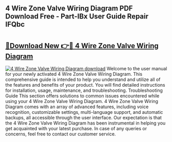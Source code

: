 ## 4 Wire Zone Valve Wiring Diagram PDF Download Free - Part-IBx User Guide Repair IFQbc

# <h2><a href="http://dfqu0bd.blite.top/?on=4+Wire+Zone+Valve+Wiring+Diagram">🔗Download New 👉🔴 4 Wire Zone Valve Wiring Diagram</a></h2>

[![4 Wire Zone Valve Wiring Diagram download](https://i.imgur.com/lujVjoI.png)](http://dfqu0bd.blite.top/?on=4+Wire+Zone+Valve+Wiring+Diagram)
Welcome to the user manual for your newly activated 4 Wire Zone Valve Wiring Diagram. This comprehensive guide is intended to help you understand and utilize all of the features and benefits of your product. You will find detailed instructions for installation, usage, maintenance, and troubleshooting. Troubleshooting Guide This section offers solutions to common issues encountered while using your 4 Wire Zone Valve Wiring Diagram. 4 Wire Zone Valve Wiring Diagram comes with an array of advanced features, including voice recognition, customizable settings, multi-language support, and automatic backups, all accessible through the user interface. Our expectation is that the 4 Wire Zone Valve Wiring Diagram has been instrumental in helping you get acquainted with your latest purchase. In case of any queries or concerns, feel free to contact our customer service.

